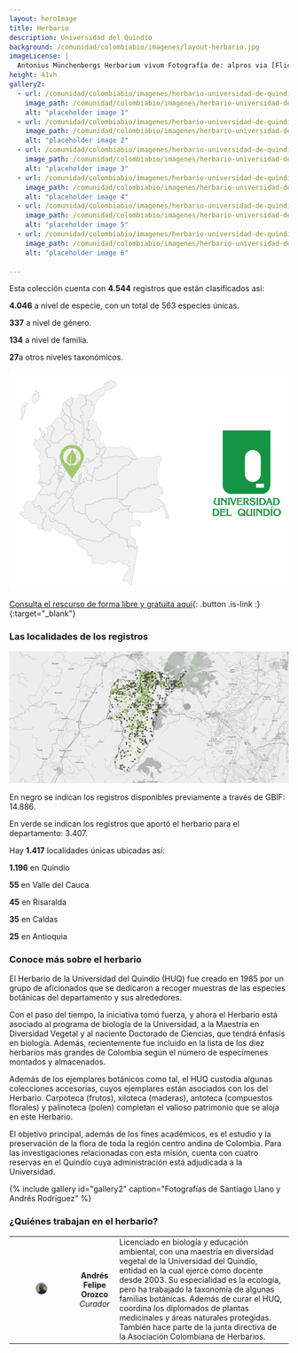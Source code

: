 ```yaml
---
layout: heroImage
title: Herbario 
description: Universidad del Quindío
background: /comunidad/colombiabio/imagenes/layout-herbario.jpg
imageLicense: |
  Antonius Münchenbergs Herbarium vivum Fotografía de: alpros via [Flickr](https://flic.kr/p/FUn28M)
height: 41vh
gallery2:
  - url: /comunidad/colombiabio/imagenes/herbario-universidad-de-quindio/he-u-q-015-1024x682.jpg
    image_path: /comunidad/colombiabio/imagenes/herbario-universidad-de-quindio/he-u-q-015-280x280.jpg
    alt: "placeholder image 1"
  - url: /comunidad/colombiabio/imagenes/herbario-universidad-de-quindio/he-u-q-016-1024x682.jpg
    image_path: /comunidad/colombiabio/imagenes/herbario-universidad-de-quindio/he-u-q-016-280x280.jpg
    alt: "placeholder image 2"
  - url: /comunidad/colombiabio/imagenes/herbario-universidad-de-quindio/he-u-q-017-1024x682.jpg
    image_path: /comunidad/colombiabio/imagenes/herbario-universidad-de-quindio/he-u-q-017-280x280.jpg
    alt: "placeholder image 3"
  - url: /comunidad/colombiabio/imagenes/herbario-universidad-de-quindio/he-u-q-018-1024x682.jpg
    image_path: /comunidad/colombiabio/imagenes/herbario-universidad-de-quindio/he-u-q-018-280x280.jpg
    alt: "placeholder image 4"
  - url: /comunidad/colombiabio/imagenes/herbario-universidad-de-quindio/he-u-q-019-1024x682.jpg
    image_path: /comunidad/colombiabio/imagenes/herbario-universidad-de-quindio/he-u-q-019-280x280.jpg
    alt: "placeholder image 5"
  - url: /comunidad/colombiabio/imagenes/herbario-universidad-de-quindio/he-u-q-020-1024x682.jpg
    image_path: /comunidad/colombiabio/imagenes/herbario-universidad-de-quindio/he-u-q-020-280x280.jpg
    alt: "placeholder image 6"

---
```



Esta colección cuenta con <span class="tag is-success  is-light"><b>4.544</b></span> registros que están clasificados así:

<span class="tag is-success  is-light"><b>4.046</b></span> a nivel de especie, con un total de 563  especies únicas.   

<span class="tag is-success  is-light"><b>337</b></span> a nivel de género.

<span class="tag is-success  is-light"><b>134</b></span> a nivel de familia.

<span class="tag is-success  is-light"><b>27</b></span>a otros niveles taxonómicos.

<img src="/comunidad/colombiabio/imagenes/herbario-universidad-de-quindio/map-he-u-q.png" width=770>

[Consulta el rescurso de forma libre y gratuita aquí](http://ipt.biodiversidad.co/sib/resource?r=huq){: .button .is-link :}{:target="_blank"}

### Las localidades de los registros

<img src="/comunidad/colombiabio/imagenes/herbario-universidad-de-quindio/mapa-herb-uq.png" width=770>

<p class="is-size-7 has-text-grey has-text-centered">En negro se indican los registros disponibles previamente a través de GBIF:  14.886.</p>

<p class="is-size-7 has-text-grey has-text-centered">En verde se indican los registros  que aportó el herbario para el departamento: 3.407.</p>

Hay <span class="tag is-success  is-light"><b>1.417</b></span> localidades únicas ubicadas así:

<span class="tag is-success  is-light"><b>1.196</b></span> en Quindío

<span class="tag is-success  is-light"><b>55</b></span> en Valle del Cauca

<span class="tag is-success  is-light"><b>45</b></span> en Risaralda

<span class="tag is-success  is-light"><b>35</b></span> en Caldas

<span class="tag is-success  is-light"><b>25</b></span> en Antioquia


### Conoce más sobre el herbario

El Herbario de la Universidad del Quindío (HUQ) fue creado en 1985 por un grupo de aficionados que se dedicaron a recoger muestras de las especies botánicas del departamento y sus alrededores.

Con el paso del tiempo, la iniciativa tomó fuerza, y ahora el Herbario está asociado al programa de biología de la Universidad, a la Maestría en Diversidad Vegetal y al naciente Doctorado de Ciencias, que tendrá énfasis en biología. Además, recientemente fue incluido en la lista de los diez herbarios más grandes de Colombia según el número de especímenes montados y almacenados.

Además de los ejemplares botánicos como tal, el HUQ custodia algunas colecciones accesorias, cuyos ejemplares están asociados con los del Herbario. Carpoteca (frutos), xiloteca (maderas), antoteca (compuestos florales) y palinoteca (polen) completan el valioso patrimonio que se aloja en este Herbario.

El objetivo principal, además de los fines académicos, es el estudio y la preservación de la flora de toda la región centro andina de Colombia. Para las investigaciones relacionadas con esta misión, cuenta con cuatro reservas en el Quindío cuya administración está adjudicada a la Universidad.

{% include gallery id="gallery2" caption="Fotografías de Santiago Llano y Andrés Rodríguez" %}


### ¿Quiénes trabajan en el herbario?

| | |  |
| :-------------: |:-------------:| :-----|
|<figure class="image is-128x128"><img class="is-rounded" src="/comunidad/colombiabio/imagenes/herbario-universidad-de-quindio/p-he-u-q.png"></figure> | <b>Andrés Felipe Orozco</b> <br> <i>Curador</i> | Licenciado en biología y educación ambiental, con una maestría en diversidad vegetal de la Universidad del Quindío, entidad en la cual ejerce como docente desde 2003. Su especialidad es la ecología, pero ha trabajado la taxonomía de algunas familias botánicas. Además de curar el HUQ, coordina los diplomados de plantas medicinales y áreas naturales protegidas. También hace parte de la junta directiva de la Asociación Colombiana de Herbarios.|
